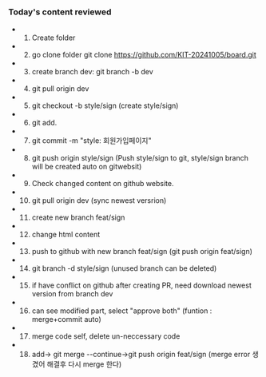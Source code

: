### Today's content reviewed

- 1. Create folder
- 2. go clone folder git clone https://github.com/KIT-20241005/board.git
- 3. create branch dev: git branch -b dev
- 4. git pull origin dev

- 5. git checkout -b style/sign (create style/sign)
- 6. git add.
- 7. git commit -m "style: 회원가입페이지"
- 8. git push origin style/sign (Push style/sign to git, style/sign branch will be created auto on gitwebsit)
- 9. Check changed content on github website.

- 10. git pull origin dev (sync newest versrion)
- 11. create new branch feat/sign
- 12. change html content
- 13. push to github with new branch feat/sign (git push origin feat/sign)
- 14. git branch -d style/sign (unused branch can be deleted)

- 15. if have conflict on github after creating PR, need download newest version from branch dev
- 16. can see modified part, select "approve both" (funtion : merge+commit auto)
- 17. merge code self, delete un-neccessary code
- 18. add-> git merge --continue->git push origin feat/sign
      (merge error 생겼어 해결후 다시 merge 한다)
